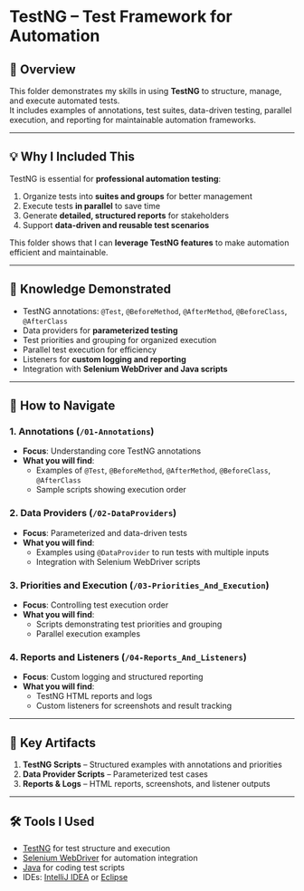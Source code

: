 # TestNG – Test Framework for Automation

## 📌 Overview  
This folder demonstrates my skills in using **TestNG** to structure, manage, and execute automated tests.  
It includes examples of annotations, test suites, data-driven testing, parallel execution, and reporting for maintainable automation frameworks.

---

## 💡 Why I Included This  
TestNG is essential for **professional automation testing**:  
1. Organize tests into **suites and groups** for better management  
2. Execute tests **in parallel** to save time  
3. Generate **detailed, structured reports** for stakeholders  
4. Support **data-driven and reusable test scenarios**  

This folder shows that I can **leverage TestNG features** to make automation efficient and maintainable.

---

## 🎯 Knowledge Demonstrated  
- TestNG annotations: `@Test`, `@BeforeMethod`, `@AfterMethod`, `@BeforeClass`, `@AfterClass`  
- Data providers for **parameterized testing**  
- Test priorities and grouping for organized execution  
- Parallel test execution for efficiency  
- Listeners for **custom logging and reporting**  
- Integration with **Selenium WebDriver and Java scripts**

---

## 📌 How to Navigate  

### 1. Annotations (`/01-Annotations`)  
- **Focus**: Understanding core TestNG annotations  
- **What you will find**:  
  - Examples of `@Test`, `@BeforeMethod`, `@AfterMethod`, `@BeforeClass`, `@AfterClass`  
  - Sample scripts showing execution order  

### 2. Data Providers (`/02-DataProviders`)  
- **Focus**: Parameterized and data-driven tests  
- **What you will find**:  
  - Examples using `@DataProvider` to run tests with multiple inputs  
  - Integration with Selenium WebDriver scripts  

### 3. Priorities and Execution (`/03-Priorities_And_Execution`)  
- **Focus**: Controlling test execution order  
- **What you will find**:  
  - Scripts demonstrating test priorities and grouping  
  - Parallel execution examples  

### 4. Reports and Listeners (`/04-Reports_And_Listeners`)  
- **Focus**: Custom logging and structured reporting  
- **What you will find**:  
  - TestNG HTML reports and logs  
  - Custom listeners for screenshots and result tracking  

---

## 📂 Key Artifacts  
1. **TestNG Scripts** – Structured examples with annotations and priorities  
2. **Data Provider Scripts** – Parameterized test cases  
3. **Reports & Logs** – HTML reports, screenshots, and listener outputs  

---

## 🛠 Tools I Used  
- [TestNG](https://testng.org/) for test structure and execution  
- [Selenium WebDriver](https://www.selenium.dev/) for automation integration  
- [Java](https://www.java.com/) for coding test scripts  
- IDEs: [IntelliJ IDEA](https://www.jetbrains.com/idea/) or [Eclipse](https://www.eclipse.org/)  

